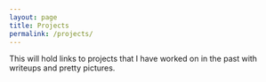 ```yaml
---
layout: page
title: Projects
permalink: /projects/
---
```


This will hold links to projects that I have worked on in the past with writeups and pretty pictures.
